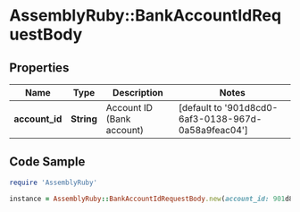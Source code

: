 # AssemblyRuby::BankAccountIdRequestBody

## Properties

Name | Type | Description | Notes
------------ | ------------- | ------------- | -------------
**account_id** | **String** | Account ID (Bank account) | [default to &#39;901d8cd0-6af3-0138-967d-0a58a9feac04&#39;]

## Code Sample

```ruby
require 'AssemblyRuby'

instance = AssemblyRuby::BankAccountIdRequestBody.new(account_id: 901d8cd0-6af3-0138-967d-0a58a9feac04)
```


